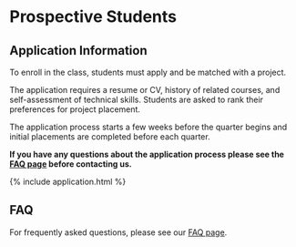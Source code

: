 # Prospective Students

## Application Information
To enroll in the class, students must apply and be matched with a project. 

The application requires a resume or CV, history of related courses, and self-assessment of technical skills. Students are asked to rank their preferences for project placement.

The application process starts a few weeks before the quarter begins and initial placements are completed before each quarter.

**If you have any questions about the application process please see the [FAQ page](../faq/) before contacting us.** 

{% include application.html %}

## FAQ
For frequently asked questions, please see our [FAQ page](../faq/). 